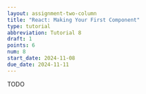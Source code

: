 ```yaml
---
layout: assignment-two-column
title: "React: Making Your First Component"
type: tutorial
abbreviation: Tutorial 8
draft: 1
points: 6
num: 8
start_date: 2024-11-08
due_date: 2024-11-11
---
```

TODO